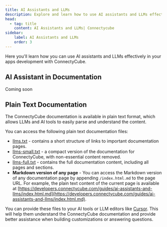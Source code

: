 ```yaml
---
title: AI Assistants and LLMs
description: Explore and learn how to use AI assistants and LLMs effectively in your development apps with ConnectyCube.
head:
  - tag: title
    content: AI Assistants and LLMs| Connectycube
sidebar: 
    label: AI Assistants and LLMs
    order: 3
---
```


Here you'll learn how you can use AI assistants and LLMs effectively in your apps development with ConnectyCube.

## AI Assistant in Documentation

Coming soon

## Plain Text Documentation

The ConnectyCube documentation is available in plain text format, which allows LLMs and AI tools to easily parse and understand the content.

You can access the following plain text documentation files:

- [llms.txt](https://developers.connectycube.com/llms.txt) - contains a short structure of links to important documentation pages.
- [llms-small.txt](https://developers.connectycube.com/llms-small.txt) - a compact version of the documentation for ConnectyCube, with non-essential content removed.
- [llms-full.txt](https://developers.connectycube.com/llms-full.txt) - contains the full documentation content, including all pages and sections.
- **Markdown version of any page** - You can access the Markdown version of any documentation page by appending `/index.html.md` to the page URL. For example, the plain text content of the current page is available at [https://developers.connectycube.com/guides/ai-assistants-and-llms/index.html.md](https://developers.connectycube.com/guides/ai-assistants-and-llms/index.html.md).

You can provide these files to your AI tools or LLM editors like [Cursor](https://docs.cursor.com/context/@-symbols/@-docs). This will help them understand the ConnectyCube documentation and provide better assistance when building customizations or answering questions.